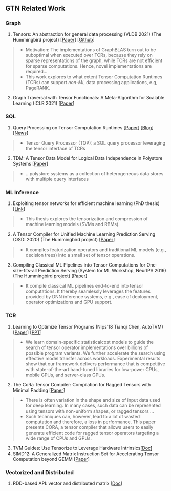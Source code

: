 ## GTN Related Work

### Graph
1. Tensors: An abstraction for general data processing (VLDB 2021) (The Hummingbird project) [[Paper](http://vldb.org/pvldb/vol14/p1797-koutsoukos.pdf)] [[Github](https://github.com/microsoft/hummingbird)]
> * Motivation: The implementations of GraphBLAS turn out to be suboptimal when executed over TCRs, because they rely on sparse representations of the graph, while TCRs are not efficient for sparse computations. Hence, novel implementations are required...
> * This work explores to what extent Tensor Computation Runtimes (TCRs) can support *non-ML* data processing applications, e.g, PageRANK.
2. Graph Traversal with Tensor Functionals: A Meta-Algorithm for Scalable Learning (ICLR 2021) [[Paper](https://openreview.net/forum?id=6DOZ8XNNfGN)]


### SQL
1. Query Processing on Tensor Computation Runtimes [[Paper](https://arxiv.org/pdf/2203.01877.pdf)] [[Blog](https://medium.com/syncedreview/meet-tqp-the-first-query-processor-to-run-on-tensor-computation-runtimes-delivers-up-to-20x-7d1f09d3b9f8)] [[News](https://www.marktechpost.com/2022/03/13/researchers-from-the-university-of-washington-and-uc-san-diego-introduce-tensor-query-processor-tqp-with-tensor-computation-runtimes-for-query-processing-20x-speedup/)]
> * Tensor Query Processor (TQP): a SQL query processor leveraging the tensor interface of TCRs
2. TDM: A Tensor Data Model for Logical Data Independence in Polystore Systems [[Paper](http://eric-leclercq.fr/papers/VLDB-Polystore-2018.pdf)]
> * ...polystore systems as a collection of heterogeneous data stores with multiple query interfaces

### ML Inference
1. Exploiting tensor networks for efficient machine learning (PhD thesis) [[Link](https://hub.hku.hk/handle/10722/308618)]
> * This thesis explores the tensorization and compression of machine learning models (SVMs and RBMs).
2. A Tensor Compiler for Unified Machine Learning Prediction Serving (OSDI 2020) (The Hummingbird project) [[Paper](https://web.eecs.umich.edu/~mosharaf/Readings/Hummingbird.pdf)]
> * It compiles featurization operators and traditional ML models (e.g., decision trees) into a small set of tensor operations.
3. Compiling Classical ML Pipelines into Tensor Computations for One-size-fits-all Prediction Serving (System for ML Workshop, NeurIPS 2019) (The Hummingbird project) [[Paper](http://learningsys.org/neurips19/assets/papers/27_CameraReadySubmission_Hummingbird%20(5).pdf)]
> * It compile classical ML pipelines end-to-end into tensor computations. It thereby seamlessly leverages the features provided by DNN inference systems, e.g., ease of deployment, operator optimizations and GPU support.

### TCR 
1. Learning to Optimize Tensor Programs (Nips'18 Tianqi Chen, AutoTVM) [[Paper](https://arxiv.org/pdf/1805.08166.pdf)] [[PPT](https://nips.cc/media/nips-2018/Slides/12580.pdf)]
> *  We learn domain-specific statisticalcost models to guide the search of tensor operator implementations over billions of possible program variants. We further accelerate the search using effective model transfer across workloads. Experimental results show that our framework delivers performance that is competitive with state-of-the-art hand-tuned libraries for low-power CPUs, mobile GPUs, and server-class GPUs.
2. The CoRa Tensor Compiler: Compilation for Ragged Tensors with Minimal Padding [[Paper](https://www.pdl.cmu.edu/PDL-FTP/BigLearning/fegade-2110.10221.pdf)]
> * There is often variation in the shape and size of input data used for deep learning. In many cases, such data can be represented using tensors with non-uniform shapes, or ragged tensors ...
> *  Such techniques can, however, lead to a lot of wasted computation and therefore, a loss in performance. This paper presents CORA, a tensor compiler that allows users to easily generate efficient code for ragged tensor operators targeting a wide range of CPUs and GPUs. 
3. TVM Guides: Use Tensorize to Leverage Hardware Intrinsics[[Doc](https://tvm.apache.org/docs/how_to/work_with_schedules/tensorize.html)]
4. SIMD^2: A Generalized Matrix Instruction Set for Accelerating Tensor Computation beyond GEMM [[Paper](https://arxiv.org/pdf/2205.01252.pdf)]


### Vectorized and Distributed
1. RDD-based API: vector and distributed matrix [[Doc](https://spark.apache.org/docs/latest/mllib-data-types.html)]
